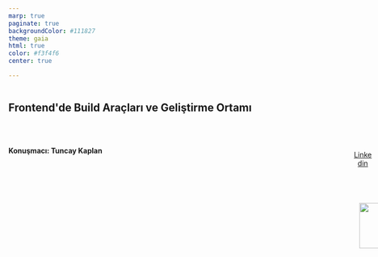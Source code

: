 ```yaml
---
marp: true
paginate: true
backgroundColor: #111827
theme: gaia
html: true
color: #f3f4f6
center: true

---
```


<!-- _class: lead -->

<style>
  h1 {
    font-size: 56px;
  }
  ul + ul {
    margin-top: 0;
  }
  ul:has(+ ul) {
    margin-bottom: 0;
  }

  .box-rounded {
    text-align:center;
    p {
      display: inline-block;
      font-size: 36px;
      margin-bottom: 28px;
      margin-top: 12px;
      background: #1e598b;
      padding: 0 21px;
      box-shadow: #646464 8px 7px 0px 0px;
    }
    &.demo {
      color:white; 
      margin-top: 128px;
      p {
        background-color: #517e16
      } 
    }
  }
  
  .box-content {
    text-align:center
  }
  .wrapper {
    display:flex;
    height:100%;
    h2 {
      width:666px;
      margin-bottom:64px;
      text-align:left;
    }
    h4 {
      text-align:left;
    }
    .left {
      flex:1;
    }
    .qr {
      width:70%;
    }
    .right {
      flex-basis: 40%;
      display: flex;
      flex-direction: column;
      align-items: end;
      p {
        margin-top:0;
      }
      a {
        display:block;
        text-align:center
      }
      img {
        margin-top:36px;
        width:100%;
        margin-left:12px;
      }
      
    }
  }
  .icon-box {
  text-align:center;
  img {
    width: 72px;
    height: auto;
  }
}
.smaller-bullet-font {
  font-size: 34px; 
}
.table-small-font {
  font-size: 28px;
}

</style>

<div class="wrapper">
  <div class="left">
    <h2>Frontend'de Build Araçları ve Geliştirme Ortamı</h2>
    <h4> Konuşmacı: Tuncay Kaplan</h4>
  </div>
  <div class="right">
    <div class="qr">
      <img src="./slide-images/ss-linkedin-qr.jpg"/>
      <a href="https://linkedin.com/in/trkaplan">Linkedin</a>
    </div>
  </div>
</div>

<!-- 
Konuşmacı Notları:

Hoşgeldiniz, sorularınız olursa lütfen söyleyin. Ufak demolar da olacak.
Takdim
Frontend deneyimleriniz ne durumda?
// proje kurdum, konfigüre ettim, mevcut projede geliştirme yaptım, aktif olarak frontend yazmıyorum vs.

30-40 dakika sunum + Soru-Cevap

-->
---


<div class="wrapper">
  <div class="left">
    <h2>Ben Kimim - Deneyimler</h2>

- Telekom sektörü
* Kamu (Gelir İdaresi, İç İşleri Bakanlığı)
* Banka (Finans Bank / eFinans)
* Özel üniversite
* Blokzincir tabanlı DAO (Merkeziyetsiz Otonom Organizasyon) Projesi

  </div>
  <div class="right">
    <div class="qr">
      <img src="./slide-images/ss-linkedin-qr.jpg"/>
      <a href="https://linkedin.com/in/trkaplan">Linkedin</a>
    </div>
  </div>
</div>

<!-- 
Konuşmacı Notları:
- Arayüz geliştirme, frontend alt yapı kurulumu, yükseltmeleri, performans optimizasyonu
- AI dönüşümü ve otomasyon olanakları güncel ilgi alanım.
- Innova'da kurumsal projeler, TT Bireysel Müşteri Self Servis Portalı React migrasyonu ve UI yenileme projesi ve SARP
- Build süresi optimizasyonu ve bundle boyutu küçültme konularında çalıştım
- Öncesinde ePlatform'da e-Defter Beyan Sistemi için frontend geliştirme yaptım
- CityDAO'da geliştirme ekibini koordine ettim ve frontend geliştirme yaptım
- Rollerskating, buz pateni, kitesurfing, windsurfing, yüzme gibi hobilerle ilgileniyorum
.
-->
---

# 🎯 Sunumun Amacı

- Modern frontend build sürecinin aşamalarını ve otomasyonunu göstermek
- Monorepo ve mikrofrontend mimarilerinin avantajlarını ve farklarını açıklamak
- Vite, Turborepo, Module Federation, pnpm gibi güncel araçların pratikteki katkılarını ve karşılaştırmalarını sunmak
- Canlı demolar ve örneklerle, geliştirme sürecini nasıl optimize edebileceğimizi göstermek

---

# Frontend dünyasında "build" kavramı

Projenin kaynak kodlarının, çalıştırılabilir ve dağıtılabilir hale getirilmesi için yapılan tüm işlemler bütünüdür.

---

# Frontend dünyasında "build" kavramı

Modern build araçları, sadece çıktı üretmekle kalmaz; geliştirme sürecinde de canlı önizleme ve hızlı güncelleme (HMR), otomatik test, linting, formatlama gibi otomasyonlarla geliştirici deneyimini artırır.

---

# Frontend Build Sürecinde Neler Olur?
<style scoped>
  p {
    font-size:56px;
    margin-left: 132px;
    margin-top: 92px;
  }
  img {
    width: 1.5em;
    margin-left: -54px;
    height: auto;
  }
  img:nth-child(odd) {
    position: relative;
    top: 194px;
  }
</style>
🔁  📦  ✂️  🖼️  ⚙️  ⚡  🤖

---

# Frontend Build Sürecinde Neler Olur?

<div class="icon-box">

🔁 

</div>
<div class="box-rounded">

Kodun Dönüştürülmesi

</div>
<div class="box-content">TypeScript, JSX, SCSS </br>
          ↓</br>
    HTML, JS, CSS
</div>


<!-- 
Notlar:
- Transpile: TypeScript, JSX, SCSS gibi modern dillerin, tarayıcılar tarafından desteklenmeyen kodlarının, çalıştırılabilir hale getirilmesi için derlenmesi.
-->


---

# Frontend Build Sürecinde Neler Olur?

<div class="icon-box">

🔁 

</div>
<div class="box-rounded">

Kodun Dönüştürülmesi (CSS)

</div>

<div class="smaller-bullet-font">

- SCSS/SASS/LESS gibi ön işlemcilerin derlenmesi
* PostCSS ile otomatik vendor prefix eklenmesi (autoprefixer)
* Minifikasyon
* CSS modülleri ile scope'lama
* CSS-in-JS çözümleri*
* Critical CSS extraction (önemli stillerin ayrı çıkarılması)

</div>
<!-- 
Notlar:
- CSS Build Süreci: SCSS/SASS/LESS gibi ön işlemcilerin derlenmesi, PostCSS ile otomatik vendor prefix eklenmesi (autoprefixer), 
-  !!!! CSS-in-JS çözümleri (stillerin component içinde tanımlanması, class'ların otomatik ve benzersiz şekilde üretilmesi),
-  critical CSS extraction (önemli stillerin ayrı çıkarılması) gibi işlemler de bu aşamada yapılır.
-->

---


# Frontend Build Sürecinde Neler Olur?

<div class="icon-box">

📦

</div>
<div class="box-rounded">

Modül Birleştirme ve Ayırma </br> (Bundling & Code Splitting)

</div>
<div class="box-content">Bağımlılıkların ve modüllerin, birleştirilmesi ya da ayrılması.
</div>


<!-- 
Notlar:
- Bundling; ise sayfa, route veya bileşen bazında ayrı dosyalara bölünerek (code splitting) uygulamanın daha hızlı ve verimli yüklenmesinin sağlanması.
-->

---

# Frontend Build Sürecinde Neler Olur?

<div class="icon-box">

✂️

</div>
<div class="box-rounded">

Minifikasyon ve Optimizasyon:

</div>
<div class="box-content">Gereksiz boşluklar, açıklamalar, console.log'lar vs silinmesi
</div>


<!-- 
Notlar:
- Minifikasyon: Gereksiz boşluklar, açıklamalar, console.log'lar vs silinmesi
-->

---

# Frontend Build Sürecinde Neler Olur?

<div class="icon-box">

🖼️

</div>
<div class="box-rounded">

Asset Yönetimi

</div>
<div class="box-content">Görsellerin, fontlar vs gibi statik dosyaların optimize edilmesi klasörlere taşınması
</div>

---

# Frontend Build Sürecinde Neler Olur?

<div class="icon-box">

⚙️

</div>
<div class="box-rounded">

Ortam Konfigürasyonu

</div>
<div class="box-content">Farklı ortamlar için (development, staging, production) Konfigürasyon
</div>


---

# Frontend Build Sürecinde Neler Olur?

<div class="icon-box">

⚡

</div>
<div class="box-rounded">

Performans İyileştirmeleri

</div>
<div class="box-content">Code splitting, lazy loading, cache busting, bundle analizi gibi tekniklerle uygulamanın daha hızlı yüklenmesinin sağlanması
</div>

---

# Frontend Build Sürecinde Neler Olur?

<div class="icon-box">

🤖

</div>
<div class="box-rounded">

Test ve Otomasyon

</div>
<div class="box-content">Lint, test ve diğer kalite kontrollerinin build sürecine entegre edilmesi.
</div>

---
<style scoped>
  h1 {
    font-size: 56px;
  }
</style>
# 🏗️ Uygulama Framework'leri ile Hazır Konfigürasyon

- ### Next.js (React)
  - **Özellikler**: Server-side rendering, static generation, API routes
  - **Build Araçları**: Webpack + Turbopack (Beta)
* ### Nuxt.js (Vue) 
* ### SvelteKit (Svelte)
<!-- 
Notlar:
## 🏗️ Modern Uygulama Framework'leri
- Explain what meta-frameworks are (frameworks built on top of frameworks)
- Mention that Next.js is production-ready out of the box
- Share personal experience or example project
- Show the audience the bundle size comparison
- Ask if anyone has used Next.js before
- Time allocation: 5 minutes for this section

Alternatifler: 
### Nuxt.js (Vue)
- **Özellikler**: Universal app framework, auto-routing
- **Build Araçları**: Vite (default), Webpack desteği
- **Avantajlar**: Modüler mimari, strong TypeScript support

### SvelteKit (Svelte)
- **Özellikler**: Full-stack framework, file-based routing
- **Build Araçları**: Vite native entegrasyon
- **Avantajlar**: Minimal bundle size, excellent performance
-->

--- 

# Modern Build Araçları - ⚡ Vite

- Yeni nesil frontend build ve geliştirme aracı
* "Vite" Fransızca'da "hızlı" demek; odağı hız ve verimlilik
* Vue, React, Svelte gibi frameworklerle uyumlu

<!-- 
Konuşmacı Notları:
- Vite, Evan You (Vue.js'in yaratıcısı) tarafından geliştirildi.
- Klasik bundler'larda (Webpack, Parcel) dev server başlatmak ve dosya güncellemelerini görmek büyük projelerde yavaşlar.
- Vite, modern tarayıcıların native ES Modules (ESM) desteğini kullanarak, sadece ihtiyaç duyulan modülleri anında işler ve sunar.
- "Vite" kelimesi Fransızca'da "hızlı" anlamına gelir; projenin ana felsefesi de geliştirici deneyimini hızlandırmak ve sadeleştirmektir.
- Büyük projelerde bile cold start ve HMR çok hızlıdır.
- Vite, ekosistemdeki eski araçların yavaşlığına ve karmaşıklığına çözüm olarak doğdu.
- Kaynak: https://vite.dev/guide/why.html
-->

--- 

#  ⚡ Vite Ne Yapar?

- **Development (Geliştirme) Ortamı:**
  * Bundling yok, modüller ESM olarak ayrı ayrı ve anında tarayıcıya sunulur
  * Proje büyüklüğünden bağımsız, dev server anında başlar
  * Değişiklikler, uygulama büyüklüğünden bağımsız ve sabit hızda yansır (native ESM mimarisi sayesinde)
  * Bağımlılıklar (node_modules) bir kez pre-bundle edilir, tekrar tekrar işlenmez
<!-- 
Konuşmacı Notları:
- Vite, development ortamında klasik bundler'lardan farklı olarak modülleri ESM ile ayrı ayrı ve anında tarayıcıya sunar; bu sayede dev server başlatma ve değişikliklerin yansıması her zaman sabit hızda ve çok hızlıdır.
- Bağımlılıklar (node_modules) ilk başlatmada esbuild (GO İLE YAZILMIŞ ile pre-bundle edilir ve cache'lenir, tekrar tekrar işlenmez.
- Proje büyüklüğünden bağımsız olarak, geliştirme deneyimi her zaman akıcı ve hızlıdır.

-->

---

#  ⚡ Vite Ne Yapar?

- **Production Build:**
  - Arkaplanda Rollup'ı kullanır
  * Modülleri ve bağımlılıkları optimize şekilde bundle eder
  * Tree-shaking, code splitting, minification, common chunks gibi optimizasyonlar uygular

<!-- 
Konuşmacı Notları:
- Production build'de ise Rollup kullanılır; tüm kod ve bağımlılıklar optimize şekilde bundle edilir, tree-shaking ve code splitting gibi modern optimizasyonlar uygulanır.
- Vite'nin plugin ekosistemi Rollup ile uyumludur, bu sayede genişletilebilir ve framework agnostic bir yapı sunar.
- Kaynak: https://vite.dev/guide/why.html
-->

---

# ⚡ Vite Demo
<a href="https://stackblitz.com/edit/vitejs-vite-4cwredss?file=README.md" target="_blank">

<div class="box-rounded demo">

Demo 

</div>

</a>

<br/>
<br/>
<br/>

📂  <a href="https://stackblitz.com/edit/vitejs-vite-4cwredss?file=README.md" target="_blank">Demo:  Vite + React (Stackblitz)</a>

---


## 🔧 Micro-Frontend Mimarisi

- Büyük frontend uygulamalarının, bağımsız olarak geliştirilebilen ve deploy edilebilen küçük parçalara (micro-frontend'lere) bölünmesi yaklaşımıdır.
* Farklı ekipler, modülleri farklı teknolojilerle geliştirebilir.
* Shell / container kavramı
* Zorluklar: Ortak tasarım, entegrasyon, paylaşılan bağımlılıkların yönetimi.

<!-- 
Konuşmacı Notları:
- Büyük frontend uygulamalarının, bağımsız olarak geliştirilebilen ve deploy edilebilen küçük parçalara (micro-frontend'lere) bölünmesi yaklaşımıdır.
* Farklı ekipler, modülleri farklı teknolojilerle geliştirebilir.
* Ortak bir shell veya container uygulama içinde bu parçalar birleştirilir.
* Avantajları: Bağımsız geliştirme, ölçeklenebilirlik, teknoloji çeşitliliği, hızlı teslimat.
* Zorluklar: Ortak tasarım, entegrasyon, paylaşılan bağımlılıkların yönetimi.
-->

---

## 🔧 Micro-Frontend Mimarisi

### Webpack Module Federation Nedir?
<div class="smaller-bullet-font">

- Farklı uygulamaların veya micro-frontend'lerin, birbirlerinin modüllerini runtime'da (çalışma anında) dinamik olarak yükleyip kullanabilmesini sağlayan Webpack özelliğidir.
* Her micro-frontend bağımsız olarak build edilir ve deploy edilir.
*  Ortak bir shell/container uygulama, diğer micro-frontend'leri uzaktan (remote) yükleyebilir.
* Kod paylaşımı, bağımsız geliştirme ve incremental upgrade (kademeli güncelleme) imkanı sunar.
* Büyük ölçekli projelerde bağımsız ekiplerin iş akışını hızlandırır.
</div>

---
#### Webpack Module Federation


<a href="https://github.com/trkaplan/module-federation-demo-react-ssr-16-17-18" target="_blank">
<div class="box-rounded demo"> 
 
 Demo
</div>
 </a>



<br/>
<br/>
<br/>

📂 <a href="https://github.com/trkaplan/module-federation-demo-react-ssr-16-17-18" target="_blank"> Demo Repo Linki: React SSR with React 16, 17, 18</a>

📂 <a href="https://github.com/module-federation/module-federation-examples" target="_blank">Module Federation Örnekleri GitHub Reposu</a>

---

# Monorepo ve Mikrofrontend: Modern Alternatifler

- Monorepo araçları: Turborepo, Nx, Lerna
* Mikrofrontend araçları: Module Federation (Webpack/Nx/Turborepo ile), Single SPA, Bit
* <b>Not:</b> Sunuma dahil olmayan <b>Single SPA</b> ve <b>Bit</b> gibi alternatifleri de incelemenizde fayda olabilir.

<!-- 
Not: Nx ve Turborepo, monorepo içinde mikrofrontend mimarisi kurmak için altyapı ve otomasyon sağlar. Asıl entegrasyon için Module Federation veya Single SPA gibi çözümler kullanılır.
-->

---

# Monorepo vs Mikrofrontend Mimarisi

<div class="table-small-font">

| Özellik | Turborepo (Monorepo) | Module Federation (Mikrofrontend) |
|---------|----------------------|-----------------------------------|
| Kod Paylaşımı | Derleme zamanında (build-time) | Çalışma zamanında (runtime) |
| Bağımsız Deployment | Kısıtlı (paket bağımlılıkları nedeniyle) | Tam bağımsız |
| React Sürümleri | Genellikle tek sürüm | Farklı sürümler bir arada çalışabilir |
| Entegrasyon Seviyesi | Kod seviyesinde | Uygulama seviyesinde |
| Ekip Özerkliği | Orta seviye | Yüksek seviye |

</div>

---

# Ne Zaman Turborepo, Ne Zaman Module Federation?

- Turborepo: Tek repo, merkezi yönetim, hızlı build, ekip içi kod paylaşımı
* Module Federation: Bağımsız deploy, farklı teknoloji stack'leri, runtime entegrasyon

* **⚠️ Uyarı: Turborepo runtime remote import sağlamaz!**

<!-- 
Not:
Turborepo, farklı teknolojideki uygulamaları aynı repoda yönetebilir; ancak bir uygulamanın başka bir uygulamayı runtime'da (çalışma anında) remote olarak import etmesini doğrudan sağlamaz. Farklı framework'ler arası dinamik modül paylaşımı için Module Federation veya Single SPA gibi mikrofrontend çözümleri gerekir.
-->

---

# Turborepo'nun Avantajları

- Akıllı önbellek ve inkremental build
- Workspace'ler arası otomatik bağımlılık takibi
- Remote caching ile CI/CD hızlandırma

---

# Demo Turborepo
<a href="https://github.com/trkaplan/turborepo-nextjs-shared-ui-demo" target="_blank">

<div class="box-rounded demo">

Demo 

</div>

</a>

<br/>
<br/>
<br/>

📂  <a href="https://github.com/trkaplan/turborepo-nextjs-shared-ui-demo" target="_blank">Demo: Turborepo Monorepo </a><br/> (Next.js + Ortak UI Kütüphanesi)

---

# 📦 pnpm: Hızlı ve Disk Dostu Paket Yöneticisi

- Bağımlılıkları çok daha hızlı kurar (npm ve yarn'a göre 2-3 kat hızlı)
* Diskte çok daha az yer kaplar (tekil depolama, symlink ile paylaşım)
* Monorepo projelerde bağımlılık izolasyonu sağlar
* "Dependency hell" ve gizli bağımlılık sorunlarını azaltır
* Büyük projelerde CI/CD sürelerini kısaltır

---

# Geliştirme Sürecini Optimize Etmek İçin Neler Yapılabilir? (Monorepo ve Build/CI Özelinde)

- Monorepo ile birden fazla uygulama ve ortak paket yönetimi
* Turborepo/Nx ile hızlı ve cache'li build süreçleri
* pnpm ile hızlı bağımlılık kurulumu
* Ortak UI kütüphanesiyle kod paylaşımı
* CI/CD'de sadece değişen paketleri/testleri çalıştır, cache ve paralel task kullan

---

# Geliştirme Sürecini Optimize Etmek İçin Neler Yapılabilir?

- Kod formatı ve kalite standartlarını otomatize et (lint, format)
* Merge conflict ve gereksiz tekrarları önle
* Standart commit mesajları uygula
* Bundle boyutunu ve bağımlılıkları kontrol et
* Görselleri ve assetleri optimize et
* Circular dependency'leri tespit et
* Bundle analizi ve optimizasyon

<!-- 
Konuşmacı Notları:
- pnpm, klasik node_modules yerine symlink tabanlı bir yapı kurar.
- Özellikle çok sayıda proje ve bağımlılık içeren ortamlarda ciddi disk ve hız avantajı sağlar.
- Monorepo ve mikro frontend projelerinde pnpm ile workflow daha stabil ve hızlı olur.
- Farklı paket yöneticileriyle karışık kullanımda dikkatli olunmalı; install ve run işlemleri aynı araçla yapılmalı.
- Kaynak: https://pnpm.io/motivation
-->

---

# Sonuç

### Modern Araçların Avantajları
- **Hız**: Dramatik performans iyileştirmeleri
* **DX**: Geliştirilmiş geliştirici deneyimi  
* **Maintainability**: Daha kolay bakım ve güncelleme

---

# Sonuç

### Seçim Kriterleri
- Proje büyüklüğü ve karmaşıklığı
* Takımın hakim olduğu teknolojiler ve deneyimi
* Performans beklentisi
* Uzun vadeli bakım gereksinimleri

---

# 💬 Sorular & Cevaplar

- Frontend build araçları hakkında sorularınız
- Projeye özel zorluklar
- Uygulama detayları
- En iyi uygulamalar

--- 

### 📬 İletişim

🐙 [github.com/trkaplan](https://github.com/trkaplan)  
✖️ [x.com/trkaplan](https://x.com/trkaplan)  
💼 [linkedin.com/in/trkaplan](https://www.linkedin.com/in/trkaplan)

--- 
### Kaynaklar

- [Module Federation React SSR Örnekleri](https://github.com/module-federation/module-federation-examples/tree/master/react-16-17-18-ssr)
- [Turborepo Resmi Dokümantasyon](https://turbo.build/repo/docs)
- [Turborepo + Next.js + Ortak UI Demo](https://github.com/trkaplan/turborepo-nextjs-shared-ui-demo)
- [Vite Resmi Dokümantasyon](https://vitejs.dev/)
- [Single SPA Resmi Dokümantasyon](https://single-spa.js.org/)
- [Bit (bit.dev) Resmi Sitesi](https://bit.dev/)
- [pnpm Resmi Dokümantasyon](https://pnpm.io/)
